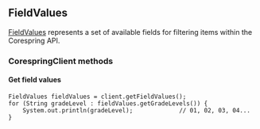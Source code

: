 ## FieldValues

[FieldValues](/src/main/java/org/corespring/resource/FieldValues.java) represents a set of available fields for
filtering items within the Corespring API.


### CorespringClient methods

#### Get field values

    FieldValues fieldValues = client.getFieldValues();
    for (String gradeLevel : fieldValues.getGradeLevels()) {
        System.out.println(gradeLevel);             // 01, 02, 03, 04...
    }